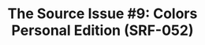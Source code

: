 ---
ee_id_thing: '4410'
site: '1'
type: '2'
inv_num: 2013-144
add_credit:
url: 2013-144-the-source-issue-9-colors-personal-edition
title: 'The Source Issue #9: Colors Personal Edition (SRF-052)'
year: '2018'
display_year: '2018'
medium: Zine
dims: 11 x 8.5 in
pitch:
ps:
live_url:
youtube:
https://github.com/coryarcangel/alu: https://github.com/coryarcangel/Colors-Personal-Edition
imgs: source-colors-2013-144-database-ih--himk.jpg
subheading:
download: the-source-colors-pe-2013-144-digital-master-ih-2018.pdf
commission:
related:
layout: things-i-made
---